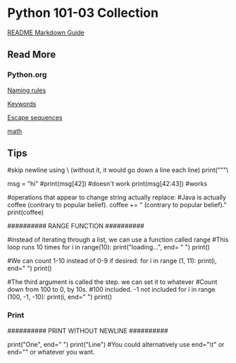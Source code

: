 # Python 101-03 Collection


[README Markdown Guide](https://github.com/adam-p/markdown-here/wiki/Markdown-Cheatsheet)





## Read More


### Python.org


[Naming rules](https://www.python.org/dev/peps/pep-0008/#function-and-variable-names "Naming Rules")



[Keywords](https://docs.python.org/3/reference/lexical_analysis.html#keywords)


[Escape sequences](https://docs.python.org/2.0/ref/strings.html)

[math](https://docs.python.org/3/library/math.html)


## Tips
#skip newline using \ (without it, it would go down a line each line)
print("""\

msg = "hi"
#print(msg[42]) #doesn't work
print(msg[42:43]) #works 



#operations that appear to change string actually replace:
#Java is actually coffee (contrary to popular belief).
coffee += " (contrary to popular belief)."
print(coffee)



########## RANGE FUNCTION ##########


#instead of iterating through a list, we can use a function called range
#This loop runs 10 times
for i in range(10):
    print("loading...", end= " ")
print()


#We can count 1-10 instead of 0-9 if desired:
for i in range (1, 11):
    print(i, end=" ")
print()

#The third argument is called the step. we can set it to whatever
#Count down from 100 to 0, by 10s.
#100 included. -1 not included
for i in range (100, -1, -10):
    print(i, end=" ")
print()

### Print
########## PRINT WITHOUT NEWLINE ##########

print("One", end=" ")
print("Line")
#You could alternatively use end="\t" or end="" or whatever you want.
